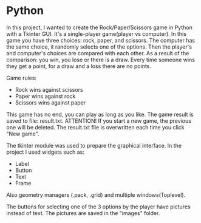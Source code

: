 # Python

In this project, I wanted to create the Rock/Paper/Scissors game in Python with a Tkinter GUI. 
It's a single-player game(player vs computer). In this game you have three choices: rock, paper, and scissors. The computer has the same choice, it randomly selects one of the options. Then the player's and computer's choices are compared with each other. As a result of the comparison: you win, you lose or there is a draw. Every time someone wins they get a point, for a draw and a loss there are no points.

Game rules:
- Rock wins against scissors 
- Paper wins against rock
- Scissors wins against paper

This game has no end, you can play as long as you like. The game result is saved to file: result.txt. 
ATTENTION! If you start a new game, the previous one will be deleted.
The result.txt file is overwritten each time you click "New game".

The tkinter module was used to prepare the graphical interface. 
In the project I used widgets such as:
- Label
- Button
- Text
- Frame 

Also geometry managers (.pack, .grid) and multiple windows(Toplevel).

The buttons for selecting one of the 3 options by the player have pictures instead of text. The pictures are saved in the "images" folder.
